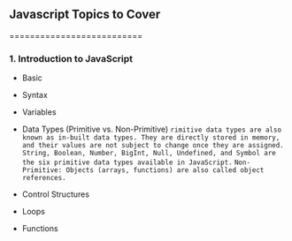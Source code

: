 ## Javascript Topics to Cover

==========================

### 1. Introduction to JavaScript

- Basic
- Syntax
- Variables
- Data Types (Primitive vs. Non-Primitive)
  `rimitive data types are also known as in-built data types. They are directly stored in memory, and their values are not subject to change once they are assigned. String, Boolean, Number, BigInt, Null, Undefined, and Symbol are the six primitive data types available in JavaScript.`
  `Non-Primitive: Objects (arrays, functions) are also called object references.`

- Control Structures
- Loops
- Functions
